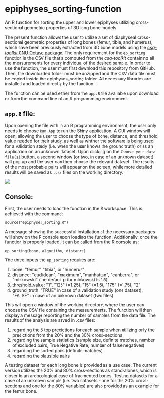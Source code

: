 # epiphyses_sorting-function
An R function for sorting the upper and lower epiphyses utilizing cross-sectional geometric properties of 3D long bone models.

The present function allows the user to utilize a set of diaphyseal cross-sectional geometric properties of long bones (femur, tibia, and humerus), which have been previously extracted from 3D bone models using the [*csg-toolkit* GNU Octave package](https://github.com/pr0m1th3as/long-bone-diaphyseal-CSG-Toolkit/tree/v1.0.1). The only requirement for the `ep_sorting` function is the CSV file that's computed from the *csg-toolkit* containing all the measurements for every individual of the desired sample. In order to use the function, the user must first download this repository from GitHub. Then, the downloaded folder must be unzipped and the CSV data file must be copied inside the epiphyses_sorting folder. All necessary libraries are installed and loaded directly by the function.

The function can be used either from the `app.R` file available upon download or from the command line of an R programming environment. 

## `app.R` file: 
Upon opening the file with in an R programming environment, the user only needs to choose `Run App` to run the Shiny application. A GUI window will open, allowing the user to choose the type of bone, distance, and threshold value needed for their study, as well as whther the software is being used for a validation study (i.e. when the user knows the ground truth) or as an application on an unknown dataset. Upon clicking on the `Choose your data file(s)` button, a second window (or two, in case of an unknown dataset) will pop up and the user can then choose the relevant dataset. The results of the most probable pairs will appear on the screen, while more detailed results will be saved as `.csv` files on the working directory.

[//]:<img align="center" width="1000" height="1200" src="https://github.com/user-attachments/assets/6e28d3d0-ae53-474e-8d11-d4ff54bfd7fa">
<img src="https://github.com/user-attachments/assets/6e28d3d0-ae53-474e-8d11-d4ff54bfd7fa">

## Console:
First, the user needs to load the function in the R workspace. This is achieved with the command:
```
source("epiphyses_sorting.R")
```

A message showing the successful installation of the necessary packages will show on the R console upon loading the function. Additionally, once the function is properly loaded, it can be called from the R console as:
```
ep_sorting(bone, algorithm, distance)
```
The three inputs the `ep_sorting` requires are: 
1. bone: "femur", "tibia", or "humerus"
2. distance: "euclidean", "maximum", "manhattan", "canberra", or "minkowski" (the default p for minkowski is 1.5)
3. threshold_value: "1", "125" (=1.25), "15" (=1.5), "175" (=1.75), "2"
4. ground_truth: "TRUE" in case of a validation study (one dataset), "FALSE" in case of an unknown dataset (two files)

This will open a window of the working directory, where the user can choose the CSV file containing the measurements. The function will then display a message reporting the number of samples from the data file. The results of the analysis are saved in .csv files:
1. regarding the 5 top predictions for each sample when utilizing only the predictions from the 20% and the 80% cross-sections
2. regarding the sample statistics (sample size, definite matches, number of excluded pairs, True Negative Rate, number of false negatives)
3. regarding the sorted pairs (definite matches)
4. regarding the plausible pairs

A testing dataset for each long bone is provided as a use case. The current version utilizes the 20% and 80% cross-sections as stand-alones, which is closer to an archeological case of fragmented bones. Testing datasets for a case of an unknown sample (i.e. two datasets - one for the 20% cross-sections and one for the 80% variables) are also provided as an example for the femur bone.
